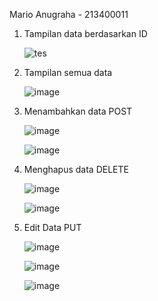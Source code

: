 Mario Anugraha - 213400011

1. Tampilan data berdasarkan ID
   
   ![tes](https://github.com/user-attachments/assets/cef46c0b-9b1b-4abb-95fa-7b426246ce68)


2. Tampilan semua data

   ![image](https://github.com/user-attachments/assets/f1b07c8d-7117-4834-830a-96807d4db3e4)

3. Menambahkan data POST
   
   ![image](https://github.com/user-attachments/assets/835b405e-3baa-4a62-a941-d13454e14d6e)

   ![image](https://github.com/user-attachments/assets/3f8472c9-06d4-4b37-97ce-4e0b9d447777)


4. Menghapus data DELETE

   ![image](https://github.com/user-attachments/assets/cd458c73-059a-49bd-bb73-7e1577a577b5)

   ![image](https://github.com/user-attachments/assets/cd8a3920-d135-4b42-957c-b8e050939a3d)


5. Edit Data PUT

   ![image](https://github.com/user-attachments/assets/1dee54ae-117a-4a19-978e-24b620f38a14)

   ![image](https://github.com/user-attachments/assets/692af252-9d3b-480f-8c74-9be892129629)

   ![image](https://github.com/user-attachments/assets/d1c4a1dd-657c-4c6f-846f-73368de1c6ff)

